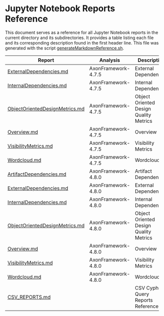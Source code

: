 # Jupyter Notebook Reports Reference

This document serves as a reference for all Jupyter Notebook reports in the current directory and its subdirectories.
It provides a table listing each file and its corresponding description found in the first header line.
This file was generated with the script [generateMarkdownReference.sh](./../scripts/documentation/generateMarkdownReference.sh).

Report | Analysis | Description
-------|----------|------------
| [ExternalDependencies.md](./AxonFramework-4.7.5/external-dependencies/ExternalDependencies.md) | AxonFramework-4.7.5 | External Dependencies |
| [InternalDependencies.md](./AxonFramework-4.7.5/internal-dependencies/InternalDependencies.md) | AxonFramework-4.7.5 | Internal Dependencies |
| [ObjectOrientedDesignMetrics.md](./AxonFramework-4.7.5/object-oriented-design-metrics/ObjectOrientedDesignMetrics.md) | AxonFramework-4.7.5 | Object Oriented Design Quality Metrics |
| [Overview.md](./AxonFramework-4.7.5/overview/Overview.md) | AxonFramework-4.7.5 | Overview |
| [VisibilityMetrics.md](./AxonFramework-4.7.5/visibility-metrics/VisibilityMetrics.md) | AxonFramework-4.7.5 | Visibility Metrics |
| [Wordcloud.md](./AxonFramework-4.7.5/wordcloud/Wordcloud.md) | AxonFramework-4.7.5 | Wordcloud |
| [ArtifactDependencies.md](./AxonFramework-4.8.0/artifact-dependencies/ArtifactDependencies.md) | AxonFramework-4.8.0 | Artifact Dependencies |
| [ExternalDependencies.md](./AxonFramework-4.8.0/external-dependencies/ExternalDependencies.md) | AxonFramework-4.8.0 | External Dependencies |
| [InternalDependencies.md](./AxonFramework-4.8.0/internal-dependencies/InternalDependencies.md) | AxonFramework-4.8.0 | Internal Dependencies |
| [ObjectOrientedDesignMetrics.md](./AxonFramework-4.8.0/object-oriented-design-metrics/ObjectOrientedDesignMetrics.md) | AxonFramework-4.8.0 | Object Oriented Design Quality Metrics |
| [Overview.md](./AxonFramework-4.8.0/overview/Overview.md) | AxonFramework-4.8.0 | Overview |
| [VisibilityMetrics.md](./AxonFramework-4.8.0/visibility-metrics/VisibilityMetrics.md) | AxonFramework-4.8.0 | Visibility Metrics |
| [Wordcloud.md](./AxonFramework-4.8.0/wordcloud/Wordcloud.md) | AxonFramework-4.8.0 | Wordcloud |
| [CSV_REPORTS.md](./CSV_REPORTS.md) |  | CSV Cypher Query Reports Reference |
